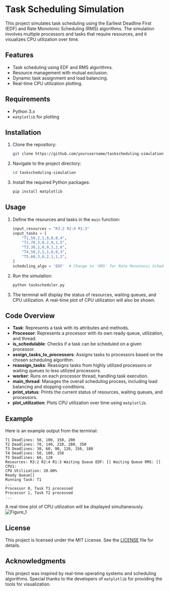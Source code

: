 # Task Scheduling Simulation

This project simulates task scheduling using the Earliest Deadline First (EDF) and Rate Monotonic Scheduling (RMS) algorithms. The simulation involves multiple processors and tasks that require resources, and it visualizes CPU utilization over time.

## Features

- Task scheduling using EDF and RMS algorithms.
- Resource management with mutual exclusion.
- Dynamic task assignment and load balancing.
- Real-time CPU utilization plotting.

## Requirements

- Python 3.x
- `matplotlib` for plotting

## Installation

1. Clone the repository:
   ```bash
   git clone https://github.com/yourusername/taskscheduling-simulation.git
   ```
2. Navigate to the project directory:
   ```bash
   cd taskscheduling-simulation
   ```
3. Install the required Python packages:
   ```bash
   pip install matplotlib
   ```

## Usage

1. Define the resources and tasks in the `main` function:
   ```python
   input_resources = "R3:2 R2:4 R1:3"
   input_tasks = [
       "T1,50,2,1,0,0,0,4",
       "T2,70,3,0,2,0,1,5",
       "T3,30,1,0,0,1,2,6",
       "T4,50,2,1,1,0,0,3",
       "T5,60,3,0,2,1,1,2",
   ]
   scheduling_algo = 'EDF'  # Change to 'RMS' for Rate Monotonic Scheduling
   ```

2. Run the simulation:
   ```bash
   python taskscheduler.py
   ```

3. The terminal will display the status of resources, waiting queues, and CPU utilization. A real-time plot of CPU utilization will also be shown.

## Code Overview

- **Task**: Represents a task with its attributes and methods.
- **Processor**: Represents a processor with its own ready queue, utilization, and thread.
- **is_schedulable**: Checks if a task can be scheduled on a given processor.
- **assign_tasks_to_processors**: Assigns tasks to processors based on the chosen scheduling algorithm.
- **reassign_tasks**: Reassigns tasks from highly utilized processors or waiting queues to less utilized processors.
- **worker**: Runs on each processor thread, handling task execution.
- **main_thread**: Manages the overall scheduling process, including load balancing and stopping conditions.
- **print_status**: Prints the current status of resources, waiting queues, and processors.
- **plot_utilization**: Plots CPU utilization over time using `matplotlib`.

## Example

Here is an example output from the terminal:

```
T1 Deadlines: 50, 100, 150, 200
T2 Deadlines: 70, 140, 210, 280, 350
T3 Deadlines: 30, 60, 90, 120, 150, 180
T4 Deadlines: 50, 100, 150
T5 Deadlines: 60, 120
Resources: R3:2 R2:4 R1:3 Waiting Queue EDF: [] Waiting Queue RMS: []
CPU1:
CPU Utilization: 20.00%
Ready Queue[]
Running Task: T1
...
Processor 0, Task T1 processed
Processor 1, Task T2 processed
...
```

A real-time plot of CPU utilization will be displayed simultaneously.
![Figure_1](https://github.com/qzaleh/RealTimeSMT/assets/87320903/fe6bc4c9-36df-46ac-824d-dcd7e63bb17c)


## License

This project is licensed under the MIT License. See the [LICENSE](LICENSE) file for details.

## Acknowledgments

This project was inspired by real-time operating systems and scheduling algorithms. Special thanks to the developers of `matplotlib` for providing the tools for visualization.

